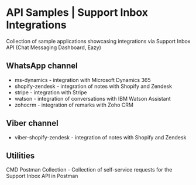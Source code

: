 # API Samples | Support Inbox Integrations

Collection of sample applications showcasing integrations via Support Inbox API (Chat Messaging Dashboard, Eazy)

## WhatsApp channel

- ms-dynamics - integration with Microsoft Dynamics 365
- shopify-zendesk - integration of notes with Shopify and Zendesk
- stripe - integration with Stripe
- watson - integration of conversations with IBM Watson Assistant
- zohocrm - integration of remarks with Zoho CRM

## Viber channel

- viber-shopify-zendesk - integration of notes with Shopify and Zendesk

## Utilities

CMD Postman Collection - Collection of self-service requests for the Support Inbox API in Postman
